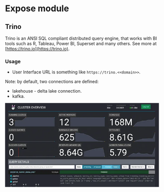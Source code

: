 # Expose module

## Trino
Trino is an ANSI SQL compliant distributed query engine, 
that works with BI tools such as R, Tableau, Power BI, Superset and many others.
See more at [https://trino.io](https://trino.io).


### Usage
- User Interface URL is something like `https://trino.<<domain>>`. 

Note: by default, two connections are defined: 

- lakehouse - delta lake connection.
- kafka.

![trino](images/trino.png)
